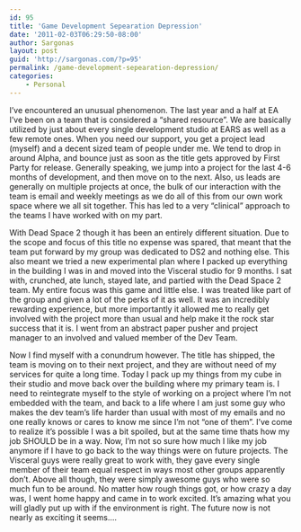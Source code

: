 ```yaml
---
id: 95
title: 'Game Development Sepearation Depression'
date: '2011-02-03T06:29:50-08:00'
author: Sargonas
layout: post
guid: 'http://sargonas.com/?p=95'
permalink: /game-development-sepearation-depression/
categories:
    - Personal
---
```


I’ve encountered an unusual phenomenon. The last year and a half at EA I’ve been on a team that is considered a “shared resource”. We are basically utilized by just about every single development studio at EARS as well as a few remote ones. When you need our support, you get a project lead (myself) and a decent sized team of people under me. We tend to drop in around Alpha, and bounce just as soon as the title gets approved by First Party for release. Generally speaking, we jump into a project for the last 4-6 months of development, and then move on to the next. Also, us leads are generally on multiple projects at once, the bulk of our interaction with the team is email and weekly meetings as we do all of this from our own work space where we all sit together. This has led to a very “clinical” approach to the teams I have worked with on my part.

With Dead Space 2 though it has been an entirely different situation. Due to the scope and focus of this title no expense was spared, that meant that the team put forward by my group was dedicated to DS2 and nothing else. This also meant we tried a new experimental plan where I packed up everything in the building I was in and moved into the Visceral studio for 9 months. I sat with, crunched, ate lunch, stayed late, and partied with the Dead Space 2 team. My entire focus was this game and little else. I was treated like part of the group and given a lot of the perks of it as well. It was an incredibly rewarding experience, but more importantly it allowed me to really get involved with the project more than usual and help make it the rock star success that it is. I went from an abstract paper pusher and project manager to an involved and valued member of the Dev Team.

Now I find myself with a conundrum however. The title has shipped, the team is moving on to their next project, and they are without need of my services for quite a long time. Today I pack up my things from my cube in their studio and move back over the building where my primary team is. I need to reintegrate myself to the style of working on a project where I’m not embedded with the team, and back to a life where I am just some guy who makes the dev team’s life harder than usual with most of my emails and no one really knows or cares to know me since I’m not “one of them”. I’ve come to realize it’s possible I was a bit spoiled, but at the same time thats how my job SHOULD be in a way. Now, I’m not so sure how much I like my job anymore if I have to go back to the way things were on future projects. The Visceral guys were really great to work with, they gave every single member of their team equal respect in ways most other groups apparently don’t. Above all though, they were simply awesome guys who were so much fun to be around. No matter how rough things got, or how crazy a day was, I went home happy and came in to work excited. It’s amazing what you will gladly put up with if the environment is right. The future now is not nearly as exciting it seems….